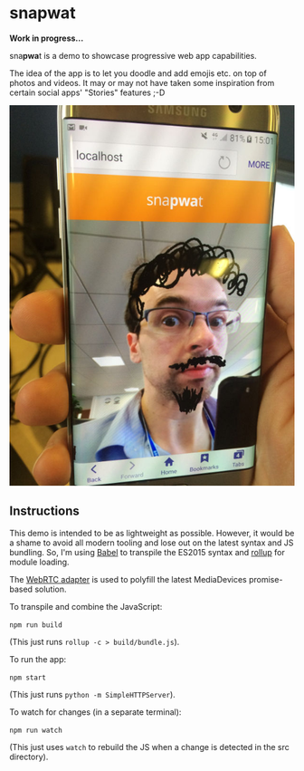# snapwat

**Work in progress...**

sna**pwa**t is a demo to showcase progressive web app capabilities.

The idea of the app is to let you doodle and add emojis etc. on top of photos and videos.
It may or may not have taken some inspiration from certain social apps' "Stories" features ;-D

![First version](docs/first-version.jpg?raw=true "First version") 

## Instructions

This demo is intended to be as lightweight as possible. However, it would be a shame to avoid
all modern tooling and lose out on the latest syntax and JS bundling. So, I'm using 
[Babel](https://babeljs.io/) to transpile the ES2015 syntax and [rollup](http://rollupjs.org) 
for module loading.

The [WebRTC adapter](https://github.com/webrtc/adapter) is used to polyfill the latest 
MediaDevices promise-based solution.

To transpile and combine the JavaScript:

```npm run build```

(This just runs `rollup -c > build/bundle.js`).

To run the app:

```npm start```

(This just runs `python -m SimpleHTTPServer`).

To watch for changes (in a separate terminal):

```npm run watch```

(This just uses `watch` to rebuild the JS when a change is detected in the src directory).
